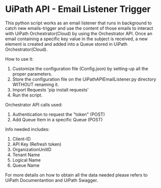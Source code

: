 # UiPath API - Email Listener Trigger
This python script works as an email listener that runs in background to catch new emails-trigger and use the content of those emails to interact with UiPath Orchestrator(Cloud) by using the Orchestrator API. Once an email containing a specific key value in the subject is received, a new element is created and added into a Queue stored in UiPath Orchestrator(Cloud).

How to use it:
1) Customize the configuration file (Config.json) by setting-up all the proper parameters.
2) Store the configuration file on the UiPathAPIEmailListener.py directory WITHOUT renaming it.
3) Import Requests 'pip install requests'
4) Run the script.

Orchestrator API calls used:
1) Authentication to request the "token" (POST)
2) Add Queue Item in a specific Queue (POST)

Info needed includes:
1) Client-ID
2) API Key (Refresh token)
3) OrganizationUnitID
4) Tenant Name
5) Logical Name
6) Queue Name

For more details on how to obtain all the data needed please refers to UiPath Documentantion and UiPath Swagger.
